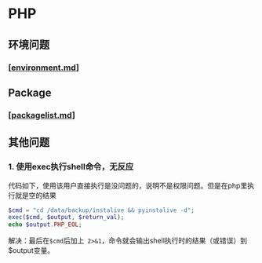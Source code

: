 # PHP

## 环境问题

### [[environment.md]]

## Package

### [[packagelist.md]]

## 其他问题

### 1. 使用exec执行shell命令，无反应

代码如下，使用该用户直接执行是没问题的，说明不是权限问题。但是在php里执行就是空的结果
```php
$cmd = "cd /data/backup/instalive && pyinstalive -d";
exec($cmd, $output, $return_val);
echo $output.PHP_EOL; 
```
解决：最后在`$cmd`后加上` 2>&1`，命令就会输出shell执行时的结果（或错误）到$output变量。 

[//begin]: # "Autogenerated link references for markdown compatibility"
[environment.md]: environment "Environment Problem"
[packagelist.md]: packagelist "Create PHP Package"
[//end]: # "Autogenerated link references"